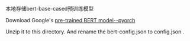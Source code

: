 本地存储bert-base-cased预训练模型

Download Google's [pre-trained BERT model--pyorch](https://s3.amazonaws.com/models.huggingface.co/bert/bert-base-cased.tar.gz)

Unzip it to this directory. And rename the bert-config.json to config.json .
